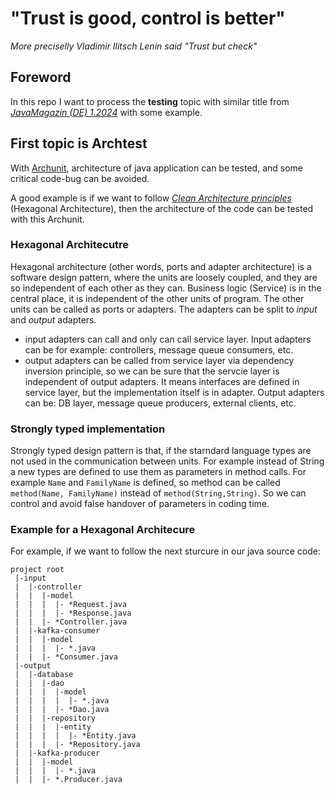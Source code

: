 # "Trust is good, control is better"

_More preciselly Vladimir Ilitsch Lenin said "Trust but check"_

## Foreword

In this repo I want to process the **testing**  topic with similar title from [_JavaMagazin (DE) 1.2024_](https://entwickler.de/magazine-ebooks/java-magazin/java-magazin-12024) with some example. 

## First topic is Archtest 

With [Archunit](https://www.archunit.org), architecture of java application can be tested, and some critical code-bug can be avoided. 

A good example is if we want to follow [_Clean Architecture principles_](https://amzn.eu/d/89Oz8Ff) (Hexagonal Architecture), then the architecture of the code can be tested with this Archunit.

### Hexagonal Architecutre

Hexagonal architecture (other words, ports and adapter architecture) is a software design pattern, where the units are loosely coupled, and they are so independent of each other as they can. Business logic (Service) is in the central place, it is independent of the other units of program. The other units can be called as ports or adapters. The adapters can be split to _input_ and _output_ adapters. 

- input adapters can call and only can call service layer. Input adapters can be for example: controllers, message queue consumers, etc.
- output adapters can be called from service layer via dependency inversion principle, so we can be sure that the servcie layer is independent of output adapters. It means interfaces are defined in service layer, but the implementation itself is in adapter. Output adapters can be: DB layer, message queue producers, external clients, etc.

### Strongly typed implementation

Strongly typed design pattern is that, if the starndard language types are not used in the communication between units. For example instead of String a new types are defined to use them as parameters in method calls. For example `Name` and `FamilyName` is defined, so method can be called `method(Name, FamilyName)` instead of `method(String,String)`. So we can control and avoid false handover of parameters in coding time.

### Example for a Hexagonal Architecure

For example, if we want to follow the next sturcure in our java source code:

```text
project root
 |-input
 |  |-controller
 |  |  |-model
 |  |  |  |- *Request.java
 |  |  |  |- *Response.java
 |  |  |- *Controller.java
 |  |-kafka-consumer
 |  |  |-model
 |  |  |  |- *.java
 |  |  |- *Consumer.java
 |-output
 |  |-database
 |  |  |-dao
 |  |  |  |-model
 |  |  |  |  |- *.java
 |  |  |  |- *Dao.java
 |  |  |-repository
 |  |  |  |-entity
 |  |  |  |  |- *Entity.java
 |  |  |  |- *Repository.java
 |  |-kafka-producer
 |  |  |-model
 |  |  |  |- *.java
 |  |  |- *.Producer.java
```


